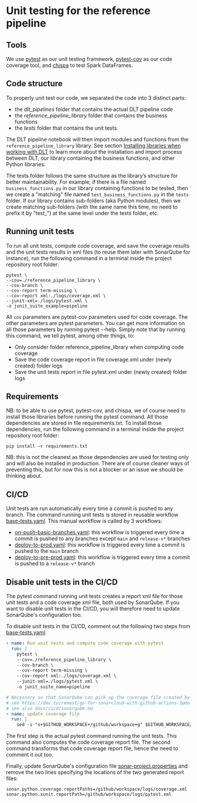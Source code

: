 # Unit testing for the reference pipeline

## Tools

We use [pytest](https://docs.pytest.org/en/7.2.x/) as our unit testing framework, [pytest-cov](https://pypi.org/project/pytest-cov/) as our code coverage tool, and [chispa](https://github.com/MrPowers/chispa) to test Spark DataFrames.

## Code structure

To properly unit test our code, we separated the code into 3 distinct parts:
- the *dlt_pipelines* folder that contains the actual DLT pipeline code
- the *reference_pipeline_library* folder that contains the business functions
- the *tests* folder that contains the unit tests.

The DLT pipeline notebook will then import modules and functions from the `reference_pipeline_library` library. See section [Installing libraries when working with DLT](./installing_libraries.md) to learn more about the installation and import process between DLT, our library containing the business functions, and other Python libraries.

The tests folder follows the same structure as the library’s structure for better maintainability. For example, if there is a file named `business_functions.py` in our library containing functions to be tested, then we create a "matching" file named `test_business_functions.py` in the `tests` folder. If our library contains sub-folders (aka Python modules), then we create matching sub-folders (with the same name this time, no need to prefix it by "test_") at the same level under the tests folder, etc.

## Running unit tests

To run all unit tests, compute code coverage, and save the coverage results and the unit tests results in xml files (to reuse them later with SonarQube for instance), run the following command in a terminal inside the project repository root folder:
```text
pytest \
--cov=./reference_pipeline_library \
--cov-branch \
--cov-report term-missing \
--cov-report xml:./logs/coverage.xml \
--junit-xml=./logs/pytest.xml \
-o junit_suite_example=pipeline
```

All `cov` parameters are pytest-cov parameters used for code coverage. The other parameters are pytest parameters. You can get more information on all those parameters by running pytest --help.
Simply note that by running this command, we tell pytest, among other things, to:
- Only consider folder reference_pipeline_library when computing code coverage
- Save the code coverage report in file coverage.xml under (newly created) folder logs
- Save the unit tests report in file pytest.xml under (newly created) folder logs

## Requirements

NB: to be able to use pytest, pytest-cov, and chispa, we of course need to install those libraries before running the pytest command. All those dependencies are stored in file requirements.txt. To install those dependencies, run the following command in a terminal inside the project repository root folder:
```text
pip install –r requirements.txt
```

NB: this is not the cleanest as those dependencies are used for testing only and will also be installed in production. There are of course cleaner ways of preventing this, but for now this is not a blocker or an issue we should be thinking about.

## CI/CD

Unit tests are run automatically every time a commit is pushed to any branch. The command running unit tests is stored in reusable workflow [base-tests.yaml](../../.github/workflows/base-tests.yaml). This manual workflow is called by 3 workflows:
- [on-push-basic-branches.yaml](../../.github/workflows/on-push-basic-branches.yaml): this workflow is triggered every time a commit is pushed to any branches except `main` and `release-v*` branches
- [deploy-to-prod.yaml](../../.github/workflows/deploy-to-prod.yaml): this workflow is triggered every time a commit is pushed to the `main` branch
- [deploy-to-pre-prod.yaml](../../.github/workflows/deploy-to-pre-prod.yaml): this workflow is triggered every time a commit is pushed to a `release-v*` branch

## Disable unit tests in the CI/CD

The pytest command running unit tests creates a report xml file for those unit tests and a code coverage xml file, both used by SonarQube. If you want to disable unit tests in the CI/CD, you will therefore need to update SonarQube's configuration too.

To disable unit tests in the CI/CD, comment out the following two steps from [base-tests.yaml](../../.github/workflows/base-tests.yaml):
```yaml
- name: Run unit tests and compute code coverage with pytest 
  run: |
    pytest \
    --cov=./reference_pipeline_library \
    --cov-branch \
    --cov-report term-missing \
    --cov-report xml:./logs/coverage.xml \
    --junit-xml=./logs/pytest.xml \
    -o junit_suite_name=pipeline

# Necessary so that SonarQube can pick up the coverage file created by pytest
# see https://dev.to/remast/go-for-sonarcloud-with-github-actions-3pmn
# see also docs/cicd/sonarqube.md
- name: update coverage file
  run: |
    sed -i "s+$GITHUB_WORKSPACE+/github/workspace+g" $GITHUB_WORKSPACE/logs/coverage.xml
```

The first step is the actual pytest command running the unit tests. This command also computes the code coverage report file. The second command transforms that code coverage report file, hence the need to comment it out too.

Finally, update SonarQube's configuration file [sonar-project.properties](../../sonar-project.properties) and remove the two lines specifying the locations of the two generated report files:
```
sonar.python.coverage.reportPaths=/github/workspace/logs/coverage.xml
sonar.python.xunit.reportPath=/github/workspace/logs/pytest.xml
```
